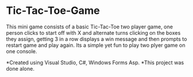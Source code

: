 # Tic-Tac-Toe-Game

This mini game consists of a basic Tic-Tac-Toe two player game, one person clicks to start off with X and alternate turns clicking on the boxes they assign, getting 3 in a row displays a win message and then prompts to restart game and play again. Its a simple yet fun to play two plyer game on one console.

*Created using Visual Studio, C#, Windows Forms Asp.
*This project was done alone.
